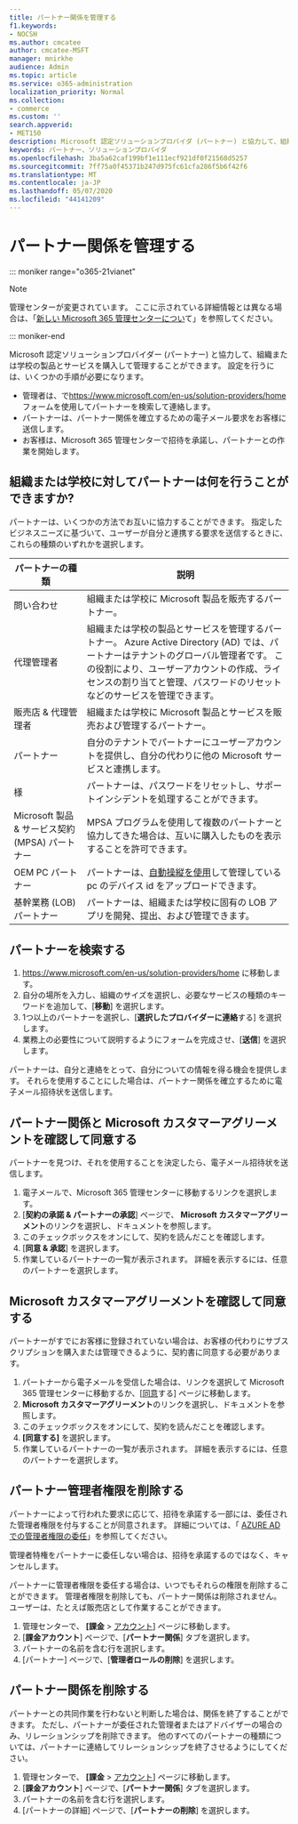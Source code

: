 ```yaml
---
title: パートナー関係を管理する
f1.keywords:
- NOCSH
ms.author: cmcatee
author: cmcatee-MSFT
manager: mnirkhe
audience: Admin
ms.topic: article
ms.service: o365-administration
localization_priority: Normal
ms.collection:
- commerce
ms.custom: ''
search.appverid:
- MET150
description: Microsoft 認定ソリューションプロバイダ (パートナー) と協力して、組織または学校の製品とサービスを購入して管理する方法について説明します。
keywords: パートナー、ソリューションプロバイダ
ms.openlocfilehash: 3ba5a62caf199bf1e111ecf921df0f21568d5257
ms.sourcegitcommit: 7ff75a0f45371b247d975fc61cfa286f5b6f42f6
ms.translationtype: MT
ms.contentlocale: ja-JP
ms.lasthandoff: 05/07/2020
ms.locfileid: "44141209"
---
```

# <a name="manage-partner-relationships"></a>パートナー関係を管理する

::: moniker range="o365-21vianet"

> [!NOTE]
> 管理センターが変更されています。 ここに示されている詳細情報とは異なる場合は、「[新しい Microsoft 365 管理センターについ](https://docs.microsoft.com/microsoft-365/admin/microsoft-365-admin-center-preview?view=o365-21vianet)て」を参照してください。

::: moniker-end

Microsoft 認定ソリューションプロバイダー (パートナー) と協力して、組織または学校の製品とサービスを購入して管理することができます。 設定を行うには、いくつかの手順が必要になります。

- 管理者は、で<a href="https://www.microsoft.com/en-us/solution-providers/home" target="_blank">https://www.microsoft.com/en-us/solution-providers/home</a>フォームを使用してパートナーを検索して連絡します。
- パートナーは、パートナー関係を確立するための電子メール要求をお客様に送信します。
- お客様は、Microsoft 365 管理センターで招待を承諾し、パートナーとの作業を開始します。

## <a name="what-can-a-partner-do-for-my-organization-or-school"></a>組織または学校に対してパートナーは何を行うことができますか?

パートナーは、いくつかの方法でお互いに協力することができます。 指定したビジネスニーズに基づいて、ユーザーが自分と連携する要求を送信するときに、これらの種類のいずれかを選択します。

| パートナーの種類 | 説明 |
| ------ | ------------------- |
| 問い合わせ | 組織または学校に Microsoft 製品を販売するパートナー。 |
| 代理管理者 | 組織または学校の製品とサービスを管理するパートナー。 Azure Active Directory (AD) では、パートナーはテナントのグローバル管理者です。 この役割により、ユーザーアカウントの作成、ライセンスの割り当てと管理、パスワードのリセットなどのサービスを管理できます。 |
| 販売店 & 代理管理者 | 組織または学校に Microsoft 製品とサービスを販売および管理するパートナー。 |
| パートナー | 自分のテナントでパートナーにユーザーアカウントを提供し、自分の代わりに他の Microsoft サービスと連携します。 |
| 様 | パートナーは、パスワードをリセットし、サポートインシデントを処理することができます。 |
| Microsoft 製品 & サービス契約 (MPSA) パートナー | MPSA プログラムを使用して複数のパートナーと協力してきた場合は、互いに購入したものを表示することを許可できます。 |
| OEM PC パートナー | パートナーは、[自動操縦を使用](https://docs.microsoft.com/microsoft-store/add-profile-to-devices)して管理している pc のデバイス id をアップロードできます。 |
| 基幹業務 (LOB) パートナー | パートナーは、組織または学校に固有の LOB アプリを開発、提出、および管理できます。 |

## <a name="find-a-partner"></a>パートナーを検索する

1. <a href="https://www.microsoft.com/en-us/solution-providers/home" target="_blank">https://www.microsoft.com/en-us/solution-providers/home</a> に移動します。
2. 自分の場所を入力し、組織のサイズを選択し、必要なサービスの種類のキーワードを追加して、[**移動**] を選択します。
3. 1つ以上のパートナーを選択し、[**選択したプロバイダーに連絡**する] を選択します。
4. 業務上の必要性について説明するようにフォームを完成させ、[**送信**] を選択します。

パートナーは、自分と連絡をとって、自分についての情報を得る機会を提供します。 それらを使用することにした場合は、パートナー関係を確立するために電子メール招待状を送信します。

## <a name="review-and-accept-a-partner-relationship-and-microsoft-customer-agreement"></a>パートナー関係と Microsoft カスタマーアグリーメントを確認して同意する

パートナーを見つけ、それを使用することを決定したら、電子メール招待状を送信します。

1. 電子メールで、Microsoft 365 管理センターに移動するリンクを選択します。
2. [**契約の承諾 & パートナーの承認**] ページで、 **Microsoft カスタマーアグリーメント**のリンクを選択し、ドキュメントを参照します。
3. このチェックボックスをオンにして、契約を読んだことを確認します。
4. [**同意 & 承認**] を選択します。
5. 作業しているパートナーの一覧が表示されます。 詳細を表示するには、任意のパートナーを選択します。

## <a name="review-and-accept-a-microsoft-customer-agreement"></a>Microsoft カスタマーアグリーメントを確認して同意する

パートナーがすでにお客様に登録されていない場合は、お客様の代わりにサブスクリプションを購入または管理できるように、契約書に同意する必要があります。

1. パートナーから電子メールを受信した場合は、リンクを選択して Microsoft 365 管理センターに移動するか、[<a href="https://go.microsoft.com/fwlink/?linkid=2116573" target="_blank">同意</a>する] ページに移動します。
2. **Microsoft カスタマーアグリーメント**のリンクを選択し、ドキュメントを参照します。
3. このチェックボックスをオンにして、契約を読んだことを確認します。
4. **[同意する]** を選択します。
5. 作業しているパートナーの一覧が表示されます。 詳細を表示するには、任意のパートナーを選択します。

## <a name="remove-partner-admin-privileges"></a>パートナー管理者権限を削除する

パートナーによって行われた要求に応じて、招待を承諾する一部には、委任された管理者権限を付与することが同意されます。 詳細については、「 [AZURE AD での管理者権限の委任](https://docs.microsoft.com/partner-center/customers_revoke_admin_privileges#delegated-admin-privileges-in-azure-ad)」を参照してください。

管理者特権をパートナーに委任しない場合は、招待を承諾するのではなく、キャンセルします。

パートナーに管理者権限を委任する場合は、いつでもそれらの権限を削除することができます。 管理者権限を削除しても、パートナー関係は削除されません。 ユーザーは、たとえば販売店として作業することができます。

1. 管理センターで、 **[課金** > <a href="https://go.microsoft.com/fwlink/p/?linkid=2103629" target="_blank">アカウント</a>] ページに移動します。
2. [**課金アカウント**] ページで、[**パートナー関係**] タブを選択します。
3. パートナーの名前を含む行を選択します。
4. [パートナー] ページで、[**管理者ロールの削除**] を選択します。

## <a name="delete-a-partner-relationship"></a>パートナー関係を削除する

パートナーとの共同作業を行わないと判断した場合は、関係を終了することができます。 ただし、パートナーが委任された管理者またはアドバイザーの場合のみ、リレーションシップを削除できます。 他のすべてのパートナーの種類については、パートナーに連絡してリレーションシップを終了させるようにしてください。

1. 管理センターで、 **[課金** > <a href="https://go.microsoft.com/fwlink/p/?linkid=2103629" target="_blank">アカウント</a>] ページに移動します。
2. [**課金アカウント**] ページで、[**パートナー関係**] タブを選択します。
3. パートナーの名前を含む行を選択します。
4. [パートナーの詳細] ページで、[**パートナーの削除**] を選択します。

